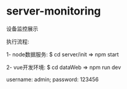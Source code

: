 # server-monitoring
设备监控展示

执行流程:

1- node数据服务:
$ cd server/init  => npm start

2- vue开发环境:
$ cd dataWeb => npm run dev

username: admin;
password: 123456

